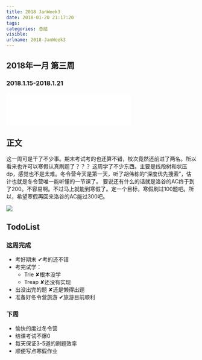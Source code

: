 ```yaml
---
title: 2018 JanWeek3
date: 2018-01-20 21:17:20
tags:
categories: 总结
visible:
urlname: 2018-JanWeek3
---
```


## 2018年一月 第三周
### 2018.1.15-2018.1.21
<!-- more -->

<iframe frameborder="no" border="0" marginwidth="0" marginheight="0" width=330 height=86 src="//music.163.com/outchain/player?type=2&id=35807133&auto=0&height=66"></iframe>

## 正文
这一周可是干了不少事。期末考试考的也还算不错，校次竟然还前进了两名。所以看来也许可以寒假认真刷题了？？？
这周学了不少东西。主要是线段树和状压dp，感觉也不是太难。冬令营今天是第一天，听了胡伟栋的“深度优先搜索”，估计也就是冬令营唯一能听懂的一节课了。
要说还有什么的话就是洛谷的AC终于到了200。不容易啊。不过马上就能到寒假了。定一个目标，寒假刷过100题吧。所以，希望寒假再回来洛谷的AC能过300吧。

![](title.jpg)

## TodoList
### 这周完成
+ 考好期末 ✔考的还不错
+ 考完试学：
    + Trie ✘根本没学
    + Treap ✘还没有实现
+ 出没出完的题 ✘还是懒得出题
+ 准备好冬令营旅游 ✔旅游目前顺利

### 下周
+ 愉快的度过冬令营
+ 结课考试不爆0
+ 每天保证3-5道的刷题效率
+ 顺便写点寒假作业
